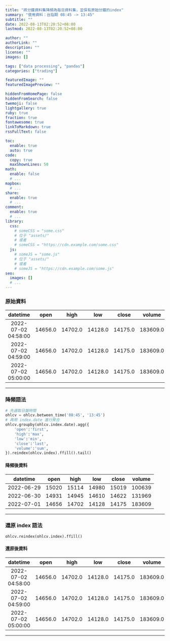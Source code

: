 ```yaml
---
title: "將分鐘資料集降頻為每日資料集，並保有原始分鐘的index"
summary: "使用資料：台指期 08:45 -> 13:45"
subtitle: ""
date: 2022-08-13T02:20:52+08:00
lastmod: 2022-08-13T02:20:52+08:00

author: ""
authorLink: ""
description: ""
license: ""
images: []

tags: ["data processing", "pandas"]
categories: ["trading"]

featuredImage: ""
featuredImagePreview: ""

hiddenFromHomePage: false
hiddenFromSearch: false
twemoji: false
lightgallery: true
ruby: true
fraction: true
fontawesome: true
linkToMarkdown: true
rssFullText: false

toc:
  enable: true
  auto: true
code:
  copy: true
  maxShownLines: 50
math:
  enable: false
  # ...
mapbox:
  # ...
share:
  enable: true
  # ...
comment:
  enable: true
  # ...
library:
  css:
    # someCSS = "some.css"
    # 位于 "assets/"
    # 或者
    # someCSS = "https://cdn.example.com/some.css"
  js:
    # someJS = "some.js"
    # 位于 "assets/"
    # 或者
    # someJS = "https://cdn.example.com/some.js"
seo:
  images: []
  # ...
---
```


### 原始資料

|datetime|open|high|low|close|volume|
|:-:|:-:|:-:|:-:|:-:|:-:|
|2022-07-02 04:58:00	|14656.0	|14702.0	|14128.0	|14175.0	|183609.0|
|2022-07-02 04:59:00	|14656.0	|14702.0	|14128.0	|14175.0	|183609.0|
|2022-07-02 05:00:00	|14656.0	|14702.0	|14128.0	|14175.0	|183609.0|

---
### 降頻語法
```python
# 先選取日盤時間
ohlcv = ohlcv.between_time('08:45', '13:45')
# 再用 index.date 進行聚合
ohlcv.groupby(ohlcv.index.date).agg({
    'open':'first',
    'high':'max',
    'low':'min',
    'close':'last',
    'volume':'sum',
}).reindex(ohlcv.index).ffill().tail()
```

#### 降頻後資料

|datetime|open|high|low|close|volume|
|:-:|:-:|:-:|:-:|:-:|:-:|
|2022-06-29	|15020	|15114	|14980	|15019	|100639|
|2022-06-30	|14931	|14945	|14610	|14622	|131969|
|2022-07-01	|14656	|14702	|14128	|14175	|183609|

--- 

### 還原 index 語法
```python
ohlcv.reindex(ohlcv.index).ffill()
```

#### 還原後資料
|datetime|open|high|low|close|volume|
|:-:|:-:|:-:|:-:|:-:|:-:|
|2022-07-02 04:58:00	|14656.0	|14702.0	|14128.0	|14175.0	|183609.0|
|2022-07-02 04:59:00	|14656.0	|14702.0	|14128.0	|14175.0	|183609.0|
|2022-07-02 05:00:00	|14656.0	|14702.0	|14128.0	|14175.0	|183609.0|

---